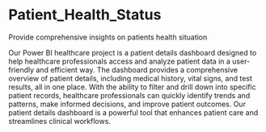 # Patient_Health_Status
Provide comprehensive  insights on patients health situation

Our Power BI healthcare project is a patient details dashboard designed to help healthcare professionals access and analyze patient data in a user-friendly and efficient way. The dashboard provides a comprehensive overview of patient details, including medical history, vital signs, and test results, all in one place. With the ability to filter and drill down into specific patient records, healthcare professionals can quickly identify trends and patterns, make informed decisions, and improve patient outcomes. Our patient details dashboard is a powerful tool that enhances patient care and streamlines clinical workflows.
